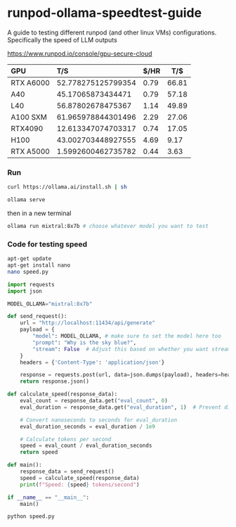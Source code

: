 # runpod-ollama-speedtest-guide
A guide to testing different runpod (and other linux VMs) configurations. Specifically the speed of LLM outputs

https://www.runpod.io/console/gpu-secure-cloud

| GPU       | T/S                | $/HR | T/$   |
|:--------- |:------------------ |:---- | ----- |
| RTX A6000 | 52.778275125799354 | 0.79 | 66.81 |
| A40       | 45.17065873434471  | 0.79 | 57.18 |
| L40       | 56.87802678475367  | 1.14 | 49.89 |
| A100 SXM  | 61.965978844301496 | 2.29 | 27.06 |
| RTX4090   | 12.613347074703317 | 0.74 | 17.05 |
| H100      | 43.002703448927555 | 4.69 | 9.17  |
| RTX A5000 | 1.5992600462735782 | 0.44 | 3.63  |

### Run

```bash
curl https://ollama.ai/install.sh | sh
```

```bash
ollama serve
```

then in a new terminal

```bash
ollama run mixtral:8x7b # choose whatever model you want to test
```

### Code for testing speed

```bash
apt-get update
apt-get install nano
nano speed.py
```

```python
import requests
import json

MODEL_OLLAMA="mixtral:8x7b"

def send_request():
    url = "http://localhost:11434/api/generate"
    payload = {
        "model": MODEL_OLLAMA, # make sure to set the model here too
        "prompt": "Why is the sky blue?",
        "stream": False  # Adjust this based on whether you want streaming or not
    }
    headers = {'Content-Type': 'application/json'}

    response = requests.post(url, data=json.dumps(payload), headers=headers)
    return response.json()

def calculate_speed(response_data):
    eval_count = response_data.get("eval_count", 0)
    eval_duration = response_data.get("eval_duration", 1)  # Prevent division by zero

    # Convert nanoseconds to seconds for eval_duration
    eval_duration_seconds = eval_duration / 1e9

    # Calculate tokens per second
    speed = eval_count / eval_duration_seconds
    return speed

def main():
    response_data = send_request()
    speed = calculate_speed(response_data)
    print(f"Speed: {speed} tokens/second")

if __name__ == "__main__":
    main()
```

```bash
python speed.py
```
